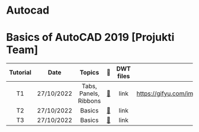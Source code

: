 # Autocad


# **Basics of AutoCAD 2019 [Projukti Team]** 
|Tutorial|Date|Topics|:link:|DWT files|images|Extra information|
|:-----:|:------:|:-----:|:-----:|:-----:|-----:|-----:|
|T1|27/10/2022| Tabs, Panels, Ribbons |[:notebook_with_decorative_cover:](https://www.protectedtext.com/autocad21)|link|https://gifyu.com/image/SEbAB|link|
|T2|27/10/2022|Basics |[:notebook_with_decorative_cover:](https://www.protectedtext.com/autocad21)|link|extra|link|
|T3|27/10/2022|Basics |[:notebook_with_decorative_cover:](https://www.protectedtext.com/autocad21)|link|extra|link|
